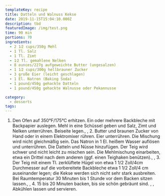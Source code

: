```yaml
---
templateKey: recipe
title: Datteln und Walnuss Kekse
date: 2019-11-15T15:04:10.000Z
description: tbd
featuredImage: /img/test.png
time: 90 min
portions: 70
ingredients:
  - 2 1⁄2 cups/350g Mehl
  - 1 Tl. Salz
  - 1 Tl. Zimt
  - 1⁄2 Tl. gemahlene Nelken
  - 8 ounces/227g aufgeweichte Butter (ungesalzen)
  - 1 1⁄2 cups/300g hellbrauner Zucker
  - 3 große Eier (leicht geschlagen)
  - 1 El. Natron (Baking Soda)
  - 1 pound/450g gehackte Datteln
  - 1 pound/450g gehackte Walnusse oder Pekannusse

category:
  - desserts
tags:
---
```


1. Den Ofen auf 350°F/175°C erhitzen. Ein oder mehrere Backbleche mit Backpapier auslegen. Mehl in eine Schüssel geben und Salz, Zimt und Nelken unterrühren. Beiseite legen., , 2. Butter und braunen Zucker von Hand oder in einem Elektromixer rühren. Eier unterrühren. Die Mischung wird nicht gleichmäßig sein. Das Natron in 1 El. heißem Wasser auflösen und unterrühren. Die Datteln und Nüsse hinzufügen. Der Teig wird schwer und nicht leicht zu mischen sein. Die Mehlmischung einarbeiten, etwa ein Drittel nach dem anderen (ggf. einen Teighaken benützen)., , 3. Der Teig mit einem Tl. zerklüftete Hügel von etwa 1 1/2 Zoll/4cm Durchmesser auf die vorbereitete Backbleche etwa 1 1/2 Zoll/4 cm auseinander legen; die Kekse werden sich nicht sehr stark ausbreiten. Bei Raumtemperatur 30 Minuten bis 1 Stunde vor dem Backen sitzen lassen., , 4. 15 bis 20 Minuten backen, bis sie schön gebräunt sind. , , Abkühlen lassen und servieren.
